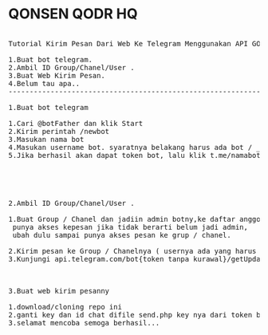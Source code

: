 [//]: <> (<img src="" alt="">)

<p style="text-align: center;">
  <h1>QONSEN QODR HQ</h1>

<pre>

Tutorial Kirim Pesan Dari Web Ke Telegram Menggunakan API GOOD DAY

1.Buat bot telegram.
2.Ambil ID Group/Chanel/User .
3.Buat Web Kirim Pesan.
4.Belum tau apa..
----------------------------------------------------------------------------------------------------

1.Buat bot telegram

1.Cari @botFather dan klik Start
2.Kirim perintah /newbot
3.Masukan nama bot
4.Masukan username bot. syaratnya belakang harus ada bot / _bot.Contoh : adibot / adib_bot
5.Jika berhasil akan dapat token bot, lalu klik t.me/namabot . selengkapnya liat gambar dibawah ya guys.


<img src="https://res.cloudinary.com/duh6epdw5/image/upload/v1588756611/botfather_dtbwmq.gif" alt="">



2.Ambil ID Group/Chanel/User .

1.Buat Group / Chanel dan jadiin admin botny,ke daftar anggota dibawah bot harus ada tulisan <br> punya akses kepesan jika tidak berarti belum jadi admin,<br> ubah dulu sampai punya akses pesan ke grup / chanel.<br>
2.Kirim pesan ke Group / Chanelnya ( usernya ada yang harus disetting tutorialnya akan paling akhir )
3.Kunjungi api.telegram.com/bot{token tanpa kurawal}/getUpdates


<img src="https://res.cloudinary.com/duh6epdw5/image/upload/v1588833794/540_15_3.61_May072020_ub5kws.gif" alt="">

3.Buat web kirim pesanny

1.download/cloning repo ini
2.ganti key dan id chat difile send.php key nya dari token bot, dan id chat dari link api.telegram.com/blablabla...
3.selamat mencoba semoga berhasil...


<img src="https://res.cloudinary.com/duh6epdw5/image/upload/v1588776325/sendtg_mm5xam.gif" alt="">



</pre>




</p>
